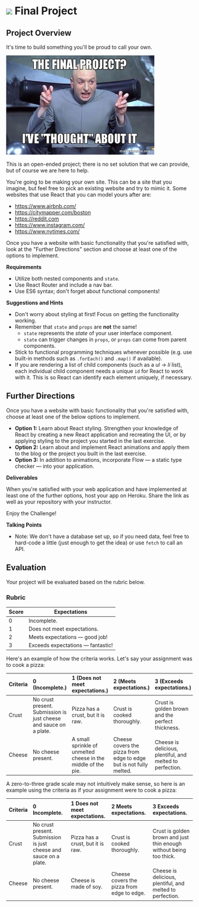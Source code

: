 # ![](https://ga-dash.s3.amazonaws.com/production/assets/logo-9f88ae6c9c3871690e33280fcf557f33.png) Final Project

## Project Overview

It's time to build something you'll be proud to call your own.

![final project meme](./assets/meme-final-project.jpg)

This is an open-ended project; there is no set solution that we can provide, but of course we are here to help. 

You're going to be making your own site. This can be a site that you imagine, but feel free to pick an existing website and try to mimic it. Some websites that use React that you can model yours after are:
  - https://www.airbnb.com/
  - https://citymapper.com/boston
  - https://reddit.com
  - https://www.instagram.com/
  - https://www.nytimes.com/

Once you have a website with basic functionality that you're satisfied with, look at the "Further Directions" section and choose at least one of the options to implement.

**Requirements**

* Utilize both nested components and `state`.
* Use React Router and include a nav bar.
* Use ES6 syntax; don't forget about functional components!


**Suggestions and Hints**

- Don't worry about styling at first! Focus on getting the functionality working.
- Remember that `state` and `props` are **not** the same!
  - `state` represents the _state_ of your user interface component.
  - `state` can trigger changes in `props`, or `props` can come from parent components.
- Stick to functional programming techniques whenever possible (e.g. use built-in methods such as `.forEach()` and `.map()` if available).
- If you are rendering a list of child components (such as a _ul_ -> _li_ list), each individual child component needs a unique `id` for React to work with it. This is so React can identify each element uniquely, if necessary.

## Further Directions

Once you have a website with basic functionality that you're satisfied with, choose at least one of the below options to implement.

* **Option 1:** Learn about React styling. Strengthen your knowledge of React by creating a new React application and recreating the UI, or by applying styling to the project you started in the last exercise.
* **Option 2:** Learn about and implement React animations and apply them to the blog or the project you built in the last exercise.
* **Option 3:** In addition to animations, incorporate Flow — a static type checker — into your application.

**Deliverables**

When you're satisfied with your web application and have implemented at least one of the further options, host your app on Heroku. Share the link as well as your repository with your instructor.


Enjoy the Challenge!


<aside class="notes">

**Talking Points**
- Note: We don't have a database set up, so if you need data, feel free to hard-code a little (just enough to get the idea) or use `fetch` to call an API.


</aside>

## Evaluation

Your project will be evaluated based on the rubric below.

### Rubric

| Score | Expectations |
| ----- | ---------------------------------------------------- |
| 0 | Incomplete. |
| 1 | Does not meet expectations. |
| 2 | Meets expectations — good job! |
| 3 | Exceeds expectations — fantastic! |


Here's an example of how the criteria works. Let's say your assignment was to cook a pizza:

Criteria | **0** (Incomplete.) | **1** (Does not meet expectations.) | **2** (Meets expectations.) | **3** (Exceeds expectations.) |
:--- | :--- | :--- | :--- | :---
Crust | No crust present. Submission is just cheese and sauce on a plate. | Pizza has a crust, but it is raw. | Crust is cooked thoroughly.| Crust is golden brown and the perfect thickness.
Cheese | No cheese present. | A small sprinkle of unmelted cheese in the middle of the pie. | Cheese covers the pizza from edge to edge but is not fully melted. | Cheese is delicious, plentiful, and melted to perfection.



A zero-to-three grade scale may not intuitively make sense, so here is an example using the criteria as if your assignment were to cook a pizza:

Criteria | **0** Incomplete. | **1** Does not meet expectations. | **2** Meets expectations. | **3**  Exceeds expectations. |
:--- | :--- | :--- | :--- | :---
Crust | No crust present. Submission is just cheese and sauce on a plate. | Pizza has a crust, but it is raw. | Crust is cooked thoroughly.| Crust is golden brown and just thin enough without being too thick.
Cheese | No cheese present. | Cheese is made of soy. | Cheese covers the pizza from edge to edge. | Cheese is delicious, plentiful, and melted to perfection.


